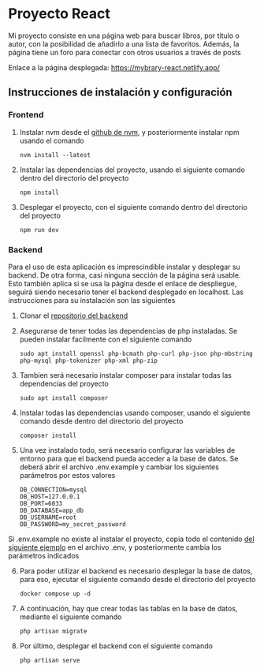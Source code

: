 # Proyecto React

Mi proyecto consiste en una página web para buscar libros, por título o autor, con la posibilidad de añadirlo a una lista de favoritos. Además, la página tiene un foro para conectar con otros usuarios a través de posts

Enlace a la página desplegada: https://mybrary-react.netlify.app/

## Instrucciones de instalación y configuración

### Frontend

1. Instalar nvm desde el [github de nvm](https://github.com/nvm-sh/nvm), y posteriormente instalar npm usando el comando

    ```nvm install --latest```

2. Instalar las dependencias del proyecto, usando el siguiente comando dentro del directorio del proyecto

    ```npm install```

3. Desplegar el proyecto, con el siguiente comando dentro del directorio del proyecto

    ```npm run dev```

### Backend

Para el uso de esta aplicación es imprescindible instalar y desplegar su backend. De otra forma, casi ninguna sección de la página será usable. Esto también aplica si se usa la página desde el enlace de despliegue, seguirá siendo necesario tener el backend desplegado en localhost. Las instrucciones para su instalación son las siguientes

1. Clonar el [repositorio del backend](https://github.com/jcoeque299/React_backend)

2. Asegurarse de tener todas las dependencias de php instaladas. Se pueden instalar facilmente con el siguiente comando

    ```sudo apt install openssl php-bcmath php-curl php-json php-mbstring php-mysql php-tokenizer php-xml php-zip```

3. Tambien será necesario instalar composer para instalar todas las dependencias del proyecto

    ```sudo apt install composer```

4. Instalar todas las dependencias usando composer, usando el siguiente comando desde dentro del directorio del proyecto

    ```composer install```

5. Una vez instalado todo, será necesario configurar las variables de entorno para que el backend pueda acceder a la base de datos. Se deberá abrir el archivo .env.example y cambiar los siguientes parámetros por estos valores

    ```
    DB_CONNECTION=mysql 
    DB_HOST=127.0.0.1 
    DB_PORT=6033 
    DB_DATABASE=app_db 
    DB_USERNAME=root 
    DB_PASSWORD=my_secret_password
    ```

Si .env.example no existe al instalar el proyecto, copia todo el contenido [del siguiente ejemplo](https://github.com/platformsh-templates/laravel/blob/master/.env.example) en el archivo .env, y posteriormente cambia los parámetros indicados

6. Para poder utilizar el backend es necesario desplegar la base de datos, para eso, ejecutar el siguiente comando desde el directorio del proyecto

    ```docker compose up -d```

7. A continuación, hay que crear todas las tablas en la base de datos, mediante el siguiente comando

    ```php artisan migrate```

8. Por último, desplegar el backend con el siguiente comando

    ```php artisan serve```
